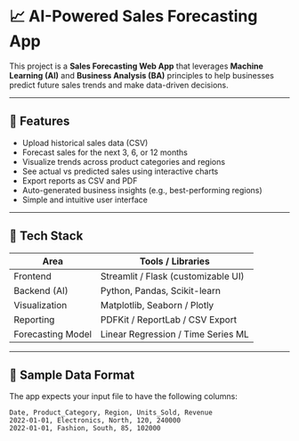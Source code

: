 # 📈 AI-Powered Sales Forecasting App

This project is a **Sales Forecasting Web App** that leverages **Machine Learning (AI)** and **Business Analysis (BA)** principles to help businesses predict future sales trends and make data-driven decisions.

---

## 🚀 Features

- Upload historical sales data (CSV)
- Forecast sales for the next 3, 6, or 12 months
- Visualize trends across product categories and regions
- See actual vs predicted sales using interactive charts
- Export reports as CSV and PDF
- Auto-generated business insights (e.g., best-performing regions)
- Simple and intuitive user interface

---

## 🧠 Tech Stack

| Area              | Tools / Libraries                    |
|-------------------|--------------------------------------|
| Frontend          | Streamlit / Flask (customizable UI) |
| Backend (AI)      | Python, Pandas, Scikit-learn         |
| Visualization     | Matplotlib, Seaborn / Plotly         |
| Reporting         | PDFKit / ReportLab / CSV Export      |
| Forecasting Model | Linear Regression / Time Series ML   |

---

## 📂 Sample Data Format

The app expects your input file to have the following columns:

```csv
Date, Product_Category, Region, Units_Sold, Revenue
2022-01-01, Electronics, North, 120, 240000
2022-01-01, Fashion, South, 85, 102000

